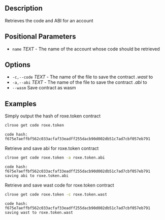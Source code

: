 ## Description
Retrieves the code and ABI for an account

## Positional Parameters
- `name` _TEXT_ - The name of the account whose code should be retrieved
## Options
- `-c,--code` _TEXT_ - The name of the file to save the contract _.wast_ to
- `-a,--abi` _TEXT_ - The name of the file to save the contract _.abi_ to
- `--wasm` Save contract as wasm
## Examples
Simply output the hash of roxe.token contract 

```sh
clroxe get code roxe.token
```
```console
code hash: f675e7aeffbf562c033acfaf33eadff255dacb90d002db51c7ad7cbf057eb791
```

Retrieve and save abi for roxe.token contract

```sh
clroxe get code roxe.token -a roxe.token.abi
```
```console
code hash: f675e7aeffbf562c033acfaf33eadff255dacb90d002db51c7ad7cbf057eb791
saving abi to roxe.token.abi
```

Retrieve and save wast code for roxe.token contract

```sh
clroxe get code roxe.token -c roxe.token.wast
```
```console
code hash: f675e7aeffbf562c033acfaf33eadff255dacb90d002db51c7ad7cbf057eb791
saving wast to roxe.token.wast
```
